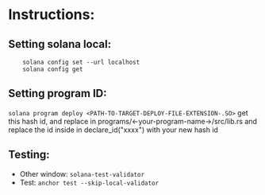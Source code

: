# Instructions:

## Setting solana local: 
``` 
    solana config set --url localhost
    solana config get 
``` 

## Setting program ID:
``` solana program deploy <PATH-TO-TARGET-DEPLOY-FILE-EXTENSION-.SO> ```
get this hash id, and replace in programs/<-your-program-name->/src/lib.rs
and replace the id inside in declare_id("xxxx") with your new hash id

## Testing:
- Other window:
``` solana-test-validator ```
- Test:
``` anchor test --skip-local-validator ```  